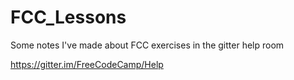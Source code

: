 # FCC_Lessons
Some notes I've made about FCC exercises in the gitter help room

https://gitter.im/FreeCodeCamp/Help
